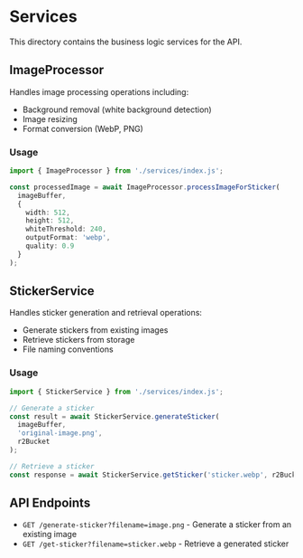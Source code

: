 # Services

This directory contains the business logic services for the API.

## ImageProcessor

Handles image processing operations including:
- Background removal (white background detection)
- Image resizing
- Format conversion (WebP, PNG)

### Usage

```typescript
import { ImageProcessor } from './services/index.js';

const processedImage = await ImageProcessor.processImageForSticker(
  imageBuffer,
  {
    width: 512,
    height: 512,
    whiteThreshold: 240,
    outputFormat: 'webp',
    quality: 0.9
  }
);
```

## StickerService

Handles sticker generation and retrieval operations:
- Generate stickers from existing images
- Retrieve stickers from storage
- File naming conventions

### Usage

```typescript
import { StickerService } from './services/index.js';

// Generate a sticker
const result = await StickerService.generateSticker(
  imageBuffer,
  'original-image.png',
  r2Bucket
);

// Retrieve a sticker
const response = await StickerService.getSticker('sticker.webp', r2Bucket);
```

## API Endpoints

- `GET /generate-sticker?filename=image.png` - Generate a sticker from an existing image
- `GET /get-sticker?filename=sticker.webp` - Retrieve a generated sticker
